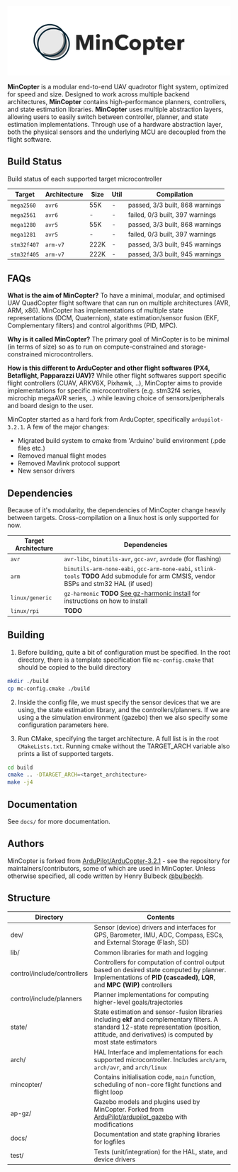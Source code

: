 <picture>
    <img src="./docs/mincopter-logo.png">
</picture>

**MinCopter** is a modular end-to-end UAV quadrotor flight system, optimized for speed and size. Designed to work across multiple backend architectures, **MinCopter** contains high-performance planners, controllers, and state estimation libraries. **MinCopter** uses multiple abstraction layers, allowing users to easily switch between controller, planner, and state estimation implementations. Through use of a hardware abstraction layer, both the physical sensors and the underlying MCU are decoupled from the flight software.

## Build Status
Build status of each supported target microcontroller

| Target | Architecture | Size | Util | Compilation |
| -- | -- | -- | -- | -- |
| `mega2560` | `avr6` |  55K | - |  passed, 3/3 built, 868 warnings |
| `mega2561` | `avr6` |  - | - |  failed, 0/3 built, 397 warnings |
| `mega1280` | `avr5` |  55K | - |  passed, 3/3 built, 868 warnings |
| `mega1281` | `avr5` |  - | - |  failed, 0/3 built, 397 warnings |
| `stm32f407` | `arm-v7` |  222K | - |  passed, 3/3 built, 945 warnings |
| `stm32f405` | `arm-v7` |  222K | - |  passed, 3/3 built, 945 warnings |

## FAQs
**What is the aim of MinCopter?**
To have a minimal, modular, and optimised UAV QuadCopter flight software that can run on multiple architectures (AVR, ARM, x86). MinCopter has implementations of multiple state representations (DCM, Quaternion), state estimation/sensor fusion (EKF, Complementary filters) and control algorithms (PID, MPC).

**Why is it called MinCopter?**
The primary goal of MinCopter is to be minimal (in terms of size) so as to run on compute-constrained and storage-constrained microcontrollers.

**How is this different to ArduCopter and other flight softwares (PX4, Betaflight, Papparazzi UAV)?**
While other flight softwares support specific flight controllers (CUAV, ARKV6X, Pixhawk, ..), MinCopter aims to provide implementations for specific microcontrollers (e.g. stm32f4 series, microchip megaAVR series, ..) while leaving choice of sensors/peripherals and board design to the user.

MinCopter started as a hard fork from ArduCopter, specifically `ardupilot-3.2.1`. A few of the major changes:
- Migrated build system to cmake from 'Arduino' build environment (.pde files etc.)
- Removed manual flight modes
- Removed Mavlink protocol support
- New sensor drivers

## Dependencies
Because of it's modularity, the dependencies of MinCopter change heavily between targets. Cross-compilation on a linux host is only supported for now.

| Target Architecture | Dependencies |
| --- | --- |
| `avr` | `avr-libc`, `binutils-avr`, `gcc-avr`, `avrdude` (for flashing) |
| `arm` | `binutils-arm-none-eabi`, `gcc-arm-none-eabi`, `stlink-tools` **TODO** Add submodule for arm CMSIS, vendor BSPs and stm32 HAL (if used) |
| `linux/generic` | `gz-harmonic` **TODO** [See gz-harmonic install](https://gazebosim.org/docs/harmonic/install/) for instructions on how to install |
| `linux/rpi` | **TODO** |

## Building
1. Before building, quite a bit of configuration must be specified. In the root directory, there is a template specification file `mc-config.cmake` that should be copied to the build directory
```bash
mkdir ./build
cp mc-config.cmake ./build
```

2. Inside the config file, we must specify the sensor devices that we are using, the state estimation library, and the controllers/planners. If we are using a the simulation environment (gazebo) then we also specify some configuration parameters here.

3. Run CMake, specifying the target architecture. A full list is in the root `CMakeLists.txt`. Running cmake without the TARGET\_ARCH variable also prints a list of supported targets.
```bash
cd build
cmake .. -DTARGET_ARCH=<target_architecture>
make -j4
```

## Documentation 
See `docs/` for more documentation.

## Authors
MinCopter is forked from [ArduPilot/ArduCopter-3.2.1](https://github.com/ArduPilot/ardupilot/tree/ArduCopter-3.2.1) - see the repository for maintainers/contributors, some of which are used in MinCopter. Unless otherwise specified, all code written by Henry Bulbeck [@bulbeckh](https://github.com/bulbeckh).

## Structure
| Directory | Contents | 
| --- | --- | 
| dev/ | Sensor (device) drivers and interfaces for GPS, Barometer, IMU, ADC, Compass, ESCs, and External Storage (Flash, SD) |
| lib/ | Common libraries for math and logging |
| control/include/controllers | Controllers for computation of control output based on desired state computed by planner. Implementations of **PID (cascaded)**, **LQR**, and **MPC (WIP)** controllers |
| control/include/planners | Planner implementations for computing higher-level goals/trajectories |
| state/ | State estimation and sensor-fusion libraries including **ekf** and complementary filters. A standard 12-state representation (position, attitude, and derivatives) is computed by most state estimators |
| arch/ | HAL Interface and implementations for each supported microcontroller. Includes `arch/arm`, `arch/avr`, and `arch/linux` |
| mincopter/ | Contains initialisation code, `main` function, scheduling of non-core flight functions and flight loop |
| ap-gz/ | Gazebo models and plugins used by MinCopter. Forked from [ArduPilot/ardupilot\_gazebo](https://github.com/ArduPilot/ardupilot_gazebo) with modifications |
| docs/ | Documentation and state graphing libraries for logfiles |
| test/ | Tests (unit/integration) for the HAL, state, and device drivers |


